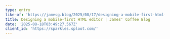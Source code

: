 ```yaml
---
type: entry
like-of: 'https://jamesg.blog/2025/08/17/designing-a-mobile-first-html-editor'
title: Designing a mobile-first HTML editor | James' Coffee Blog
date: '2025-08-18T03:49:27.567Z'
client_id: 'https://sparkles.sploot.com/'
---
```


